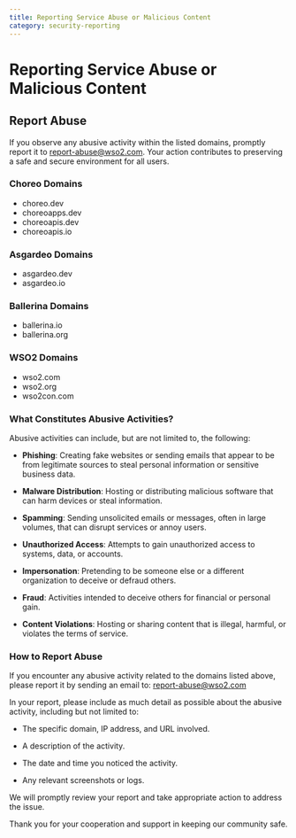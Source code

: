 ```yaml
---
title: Reporting Service Abuse or Malicious Content
category: security-reporting
---
```


# Reporting Service Abuse or Malicious Content

## Report Abuse

If you observe any abusive activity within the listed domains, promptly report it to <report-abuse@wso2.com>. Your action contributes to preserving a safe and secure environment for all users.


### Choreo Domains

- choreo.dev
- choreoapps.dev
- choreoapis.dev
- choreoapis.io


### Asgardeo Domains

- asgardeo.dev
- asgardeo.io


### Ballerina Domains

- ballerina.io
- ballerina.org


### WSO2 Domains

- wso2.com
- wso2.org
- wso2con.com


### What Constitutes Abusive Activities?

Abusive activities can include, but are not limited to, the following:

- **Phishing**: Creating fake websites or sending emails that appear to be from legitimate sources to steal personal information or sensitive business data.

- **Malware Distribution**: Hosting or distributing malicious software that can harm devices or steal information.

- **Spamming**: Sending unsolicited emails or messages, often in large volumes, that can disrupt services or annoy users.

- **Unauthorized Access**: Attempts to gain unauthorized access to systems, data, or accounts.

- **Impersonation**: Pretending to be someone else or a different organization to deceive or defraud others.

- **Fraud**: Activities intended to deceive others for financial or personal gain.

- **Content Violations**: Hosting or sharing content that is illegal, harmful, or violates the terms of service.


### How to Report Abuse

If you encounter any abusive activity related to the domains listed above, please report it by sending an email to: <report-abuse@wso2.com>

In your report, please include as much detail as possible about the abusive activity, including but not limited to:

- The specific domain, IP address, and URL involved.

- A description of the activity.

- The date and time you noticed the activity.

- Any relevant screenshots or logs.

We will promptly review your report and take appropriate action to address the issue.

Thank you for your cooperation and support in keeping our community safe.

